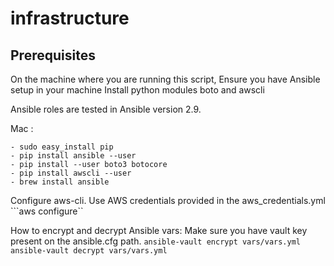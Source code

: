 # infrastructure


Prerequisites
-------------
On the machine where you are running this script,
Ensure you have Ansible setup in your machine
Install python modules boto and awscli

Ansible roles are tested in Ansible version 2.9.

Mac :
      
    - sudo easy_install pip
    - pip install ansible --user  
    - pip install --user boto3 botocore
    - pip install awscli --user
    - brew install ansible

Configure aws-cli. Use AWS credentials provided in the aws_credentials.yml
```aws configure``

How to encrypt and decrypt Ansible vars:
    Make sure you have vault key present on the ansible.cfg path.
    ```ansible-vault encrypt vars/vars.yml```
    ```ansible-vault decrypt vars/vars.yml```





